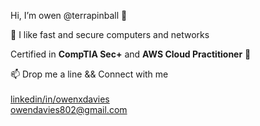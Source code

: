 
Hi, I’m owen @terrapinball 👋

🤖 I like fast and secure computers and networks

Certified in <strong>CompTIA Sec+</strong> and <strong>AWS Cloud Practitioner</strong> 🌱

📫 Drop me a line && Connect with me <br><br>
        [linkedin/in/owenxdavies](https://www.linkedin.com/in/owenxdavies/) <br>
        owendavies802@gmail.com
